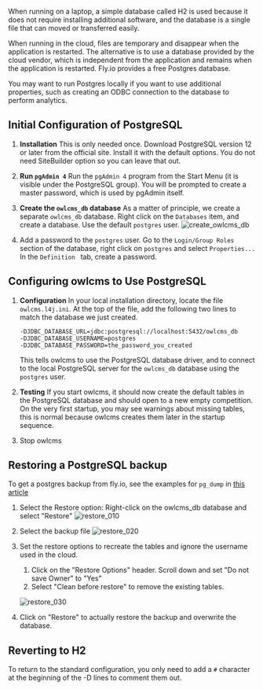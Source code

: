 When running on a laptop, a simple database called H2 is used because it does not require installing additional software, and the database is a single file that can moved or transferred easily.

When running in the cloud, files are temporary and disappear when the application is restarted.  The alternative is to use a database provided by the cloud vendor, which is independent from the application and remains when the application is restarted.   Fly.io provides a free Postgres database.

You may want to run Postgres locally if you want to use additional properties, such as creating an ODBC connection to the database to perform analytics.

## Initial Configuration of PostgreSQL

1. **Installation** This is only needed once.  Download PostgreSQL version 12 or later from the official site. Install it with the default options. You do not need SiteBuilder option so you can leave that out.
3. **Run `pgAdmin 4`** Run the `pgAdmin 4` program from the Start Menu (it is visible under the PostgreSQL group).  You will be prompted to create a master password, which is used by pgAdmin itself.
4. **Create the `owlcms_db` database** As a matter of principle, we create a separate `owlcms_db` database.    Right click on the `Databases` item, and create a database.  Use the default `postgres` user.
   ![create_owlcms_db](img/PostgreSQL/create_owlcms_db.png)

4. Add a password to the `postgres` user.  Go to the `Login/Group Roles` section of the database, right click on `postgres` and select `Properties...`  In the `Definition ` tab, create a password.

## Configuring owlcms to Use PostgreSQL

1. **Configuration** In your local installation directory, locate the file `owlcms.l4j.ini`.  At the top of the file, add the following two lines to match the database we just created.
   
    ```
   -DJDBC_DATABASE_URL=jdbc:postgresql://localhost:5432/owlcms_db
   -DJDBC_DATABASE_USERNAME=postgres
   -DJDBC_DATABASE_PASSWORD=the_password_you_created
   ```
   This tells owlcms to use the PostgreSQL database driver, and to connect to the local PostgreSQL server for the `owlcms_db` database using the `postgres` user.
   
2. **Testing**  If you start owlcms, it should now create the default tables in the PostgreSQL database and should open to a new empty competition.  On the very first startup, you may see warnings about missing tables, this is normal because owlcms creates them later in the startup sequence.

3. Stop owlcms

## Restoring a PostgreSQL backup

To get a postgres backup from fly.io, see the examples for `pg_dump` in [this article](https://www.advantch.com/blog/automate-postgres-database-backups-on-fly-dot-io/)

1. Select the Restore option: Right-click on the owlcms_db database and select "Restore"
   ![restore_010](img/PostgreSQL/restore_010.png)

2. Select the backup file
   ![restore_020](img/PostgreSQL/restore_020.png)

3. Set the restore options to recreate the tables and ignore the username used in the cloud.

   1. Click on the "Restore Options" header.  Scroll down and set "Do not save Owner" to "Yes"
   2. Select "Clean before restore" to remove the existing tables.

   ![restore_030](img/PostgreSQL/restore_030.png)

4. Click on "Restore" to actually restore the backup and overwrite the database.

## Reverting to H2

To return to the standard configuration, you only need to add a `#` character at the beginning of the -D lines to comment them out.
